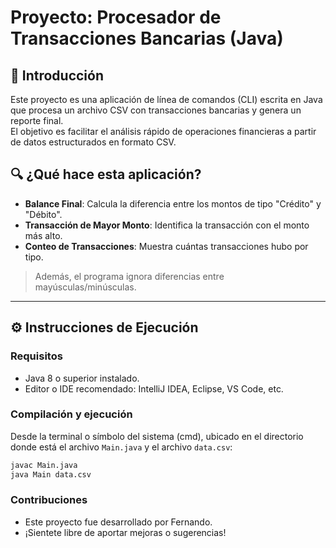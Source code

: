# Proyecto: Procesador de Transacciones Bancarias (Java)

## 📌 Introducción

Este proyecto es una aplicación de línea de comandos (CLI) escrita en Java que procesa un archivo CSV con transacciones bancarias y genera un reporte final.  
El objetivo es facilitar el análisis rápido de operaciones financieras a partir de datos estructurados en formato CSV.

## 🔍 ¿Qué hace esta aplicación?

- **Balance Final**: Calcula la diferencia entre los montos de tipo "Crédito" y "Débito".
- **Transacción de Mayor Monto**: Identifica la transacción con el monto más alto.
- **Conteo de Transacciones**: Muestra cuántas transacciones hubo por tipo.

> Además, el programa ignora diferencias entre mayúsculas/minúsculas.

---

## ⚙️ Instrucciones de Ejecución

### Requisitos

- Java 8 o superior instalado.
- Editor o IDE recomendado: IntelliJ IDEA, Eclipse, VS Code, etc.

### Compilación y ejecución

Desde la terminal o símbolo del sistema (cmd), ubicado en el directorio donde está el archivo `Main.java` y el archivo `data.csv`:

```bash
javac Main.java
java Main data.csv
```

### Contribuciones

- Este proyecto fue desarrollado por Fernando.  
- ¡Sientete libre de aportar mejoras o sugerencias!